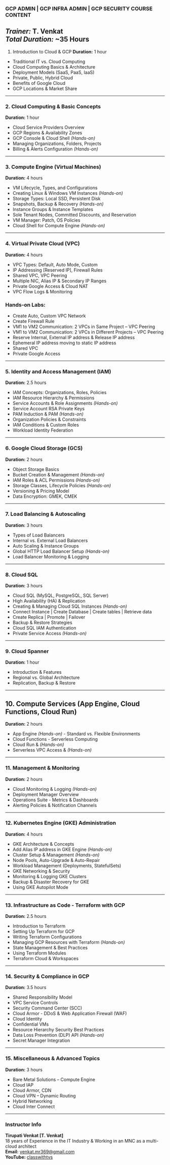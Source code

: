 ### GCP ADMIN | GCP INFRA ADMIN | GCP SECURITY COURSE CONTENT

***Trainer:*** T. Venkat  
***Total Duration:*** ~35 Hours
---

 1. Introduction to Cloud & GCP
**Duration:** 1 hour

- Traditional IT vs. Cloud Computing  
- Cloud Computing Basics & Architecture  
- Deployment Models (SaaS, PaaS, IaaS)  
- Private, Public, Hybrid Cloud  
- Benefits of Google Cloud  
- GCP Locations & Market Share  

---

### 2. Cloud Computing & Basic Concepts
**Duration:** 1 hour

- Cloud Service Providers Overview  
- GCP Regions & Availability Zones  
- GCP Console & Cloud Shell *(Hands-on)*  
- Managing Organizations, Folders, Projects  
- Billing & Alerts Configuration *(Hands-on)*  

---

### 3. Compute Engine (Virtual Machines)
**Duration:** 4 hours

- VM Lifecycle, Types, and Configurations  
- Creating Linux & Windows VM Instances *(Hands-on)*  
- Storage Types: Local SSD, Persistent Disk  
- Snapshots, Backup & Recovery *(Hands-on)*  
- Instance Groups & Instance Templates  
- Sole Tenant Nodes, Committed Discounts, and Reservation  
- VM Manager: Patch, OS Policies  
- Cloud Shell for Compute Engine *(Hands-on)*  

---

### 4. Virtual Private Cloud (VPC)
**Duration:** 4 hours

- VPC Types: Default, Auto Mode, Custom  
- IP Addressing [Reserved IP], Firewall Rules  
- Shared VPC, VPC Peering  
- Multiple NIC, Alias IP & Secondary IP Ranges  
- Private Google Access & Cloud NAT  
- VPC Flow Logs & Monitoring  

### Hands-on Labs:

- Create Auto, Custom VPC Network  
- Create Firewall Rule  
- VM1 to VM2 Communication: 2 VPCs in Same Project – VPC Peering  
- VM1 to VM2 Communication: 2 VPCs in Different Projects – VPC Peering  
- Reserve Internal, External IP address & Release IP address  
- Ephemeral IP address moving to static IP address  
- Shared VPC  
- Private Google Access  

---

### 5. Identity and Access Management (IAM)
**Duration:** 2.5 hours

- IAM Concepts: Organizations, Roles, Policies  
- IAM Resource Hierarchy & Permissions  
- Service Accounts & Role Assignments *(Hands-on)*  
- Service Account RSA Private Keys  
- PAM Induction & PAM *(Hands-on)*  
- Organization Policies & Constraints  
- IAM Conditions & Custom Roles  
- Workload Identity Federation  

---

### 6. Google Cloud Storage (GCS)
**Duration:** 2 hours

- Object Storage Basics  
- Bucket Creation & Management *(Hands-on)*  
- IAM Roles & ACL Permissions *(Hands-on)*  
- Storage Classes, Lifecycle Policies *(Hands-on)*  
- Versioning & Pricing Model  
- Data Encryption: GMEK, CMEK  

---

### 7. Load Balancing & Autoscaling
**Duration:** 3 hours

- Types of Load Balancers  
- Internal vs. External Load Balancers  
- Auto Scaling & Instance Groups  
- Global HTTP Load Balancer Setup *(Hands-on)*  
- Load Balancer Monitoring & Logging  

---

### 8. Cloud SQL
**Duration:** 3 hours

- Cloud SQL (MySQL, PostgreSQL, SQL Server)  
- High Availability (HA) & Replication  
- Creating & Managing Cloud SQL Instances *(Hands-on)*  
- Connect Instance | Create Database | Create tables | Retrieve data  
- Create Replica | Promote | Failover  
- Backup & Restore Strategies  
- Cloud SQL IAM Authentication  
- Private Service Access *(Hands-on)*  

---

### 9. Cloud Spanner
**Duration:** 1 hour

- Introduction & Features  
- Regional vs. Global Architecture  
- Replication, Backup & Restore  

---

## 10. Compute Services (App Engine, Cloud Functions, Cloud Run)
**Duration:** 2 hours

- App Engine *(Hands-on)* - Standard vs. Flexible Environments  
- Cloud Functions - Serverless Computing  
- Cloud Run & *(Hands-on)*  
- Serverless VPC Access & *(Hands-on)*  

---

### 11. Management & Monitoring
**Duration:** 2 hours

- Cloud Monitoring & Logging *(Hands-on)*  
- Deployment Manager Overview  
- Operations Suite - Metrics & Dashboards  
- Alerting Policies & Notification Channels  

---

### 12. Kubernetes Engine (GKE) Administration
**Duration:** 4 hours

- GKE Architecture & Concepts  
- Add Alias IP address in GKE Engine *(Hands-on)*  
- Cluster Setup & Management *(Hands-on)*  
- Node Pools, Auto-Upgrade & Auto-Repair  
- Workload Management (Deployments, StatefulSets)  
- GKE Networking & Security  
- Monitoring & Logging GKE Clusters  
- Backup & Disaster Recovery for GKE  
- Using GKE Autopilot Mode  

---

### 13. Infrastructure as Code - Terraform with GCP
**Duration:** 2.5 hours

- Introduction to Terraform  
- Setting Up Terraform for GCP  
- Writing Terraform Configurations  
- Managing GCP Resources with Terraform *(Hands-on)*  
- State Management & Best Practices  
- Using Terraform Modules  
- Terraform Cloud & Workspaces  

---

### 14. Security & Compliance in GCP
**Duration:** 3.5 hours

- Shared Responsibility Model  
- VPC Service Controls  
- Security Command Center (SCC)  
- Cloud Armor - DDoS & Web Application Firewall (WAF)  
- Cloud Identity  
- Confidential VMs  
- Resource Hierarchy Security Best Practices  
- Data Loss Prevention (DLP) API *(Hands-on)*  
- Secret Manager Integration  

---

### 15. Miscellaneous & Advanced Topics
**Duration:** 3 hours

- Bare Metal Solutions – Compute Engine  
- Cloud IAP  
- Cloud Armor, CDN  
- Cloud VPN – Dynamic Routing  
- Hybrid Networking  
- Cloud Inter Connect  

---

### Instructor Info

**Tirupati Venkat [T. Venkat]**  
18 years of Experience in the IT Industry & Working in an MNC as a multi-cloud architect  
**Email:** venkat.mr369@gmail.com  
**YouTube:** [classwithtvs](https://www.youtube.com/@classwithtvs)
